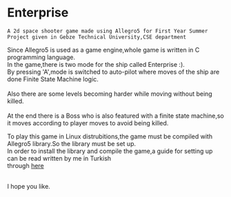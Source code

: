 # Enterprise
	A 2d space shooter game made using Allegro5 for First Year Summer Project given in Gebze Technical University,CSE department
	
  Since Allegro5 is used as a game engine,whole game is written in C programming language.
  <br/>
  In the game,there is two mode for the ship called Enterprise :).<br/>By pressing 'A',mode is switched to auto-pilot where moves of the ship are done Finite State Machine logic.<br/><br/>Also there are some levels becoming harder while moving without being killed.<br/><br/>At the end there is a Boss who is also featured with a finite state machine,so it moves according to player moves to avoid being killed.
  
  To play this game in Linux distrubitions,the game must be compiled with Allegro5 library.So the library must be set up.<br/>
  In order to install the library and compile the game,a guide for setting up can be read written by me in Turkish<br/>through 
  <a href = "https://legacy.gitbook.com/book/wetype/c-ve-allegro/details">here</a>
  
  <br/>I hope you like.
